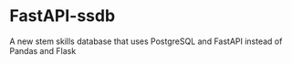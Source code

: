 # FastAPI-ssdb
A new stem skills database that uses PostgreSQL and FastAPI instead of Pandas and Flask
